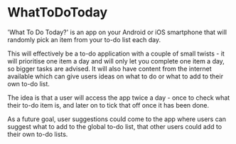 # WhatToDoToday
'What To Do Today?' is an app on your Android or iOS smartphone that will randomly pick an item from your to-do list each day. 

This will effectively be a to-do application with a couple of small twists - it will prioritise one item a day and will only let you complete one item a day, so bigger tasks are advised. It will also have content from the internet available which can give users ideas on what to do or what to add to their own to-do list. 

The idea is that a user will access the app twice a day - once to check what their to-do item is, and later on to tick that off once it has been done. 

As a future goal, user suggestions could come to the app where users can suggest what to add to the global to-do list, that other users could add to their own to-do lists.
